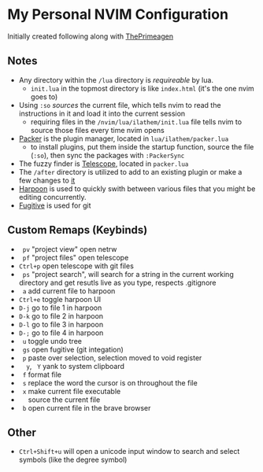 # My Personal NVIM Configuration

Initially created following along with [ThePrimeagen](https://www.youtube.com/watch?v=w7i4amO_zaE)

## Notes

- Any directory within the `/lua` directory is *requireable* by lua.
    - `init.lua` in the topmost directory is like `index.html` (it's the one nvim goes to)
- Using `:so` *sources* the current file, which tells nvim to read the instructions in it and load it into the current session
    - requiring files in the `/nvim/lua/ilathem/init.lua` file tells nvim to source those files every time nvim opens
- [Packer](https://github.com/wbthomason/packer.nvim) is the plugin manager, located in `lua/ilathem/packer.lua`
    - to install plugins, put them inside the startup function, source the file (`:so`), then sync the packages with `:PackerSync`
- The fuzzy finder is [Telescope](https://github.com/nvim-telescope/telescope.nvim), located in `packer.lua`
- The `/after` directory is utilized to add to an existing plugin or make a few changes to [it](https://vi.stackexchange.com/questions/12731/when-to-use-the-after-directory)
- [Harpoon](https://github.com/ThePrimeagen/harpoon) is used to quickly swith between various files that you might be editing concurrently.
- [Fugitive](https://github.com/tpope/vim-fugitive) is used for git

## Custom Remaps (Keybinds)
- ` pv` "project view" open netrw
- ` pf` "project files" open telescope
- `Ctrl+p` open telescope with git files
- ` ps` "project search", will search for a string in the current working directory and get resutls live as you type, respects .gitignore
- ` a` add current file to harpoon
- `Ctrl+e` toggle harpoon UI
- `D-j` go to file 1 in harpoon
- `D-k` go to file 2 in harpoon
- `D-l` go to file 3 in harpoon
- `D-;` go to file 4 in harpoon
- ` u` toggle undo tree
- ` gs` open fugitive (git integation)
- ` p` paste over selection, selection moved to void register
- `  y`, ` Y` yank to system clipboard
- ` f` format file
- ` s` replace the word the cursor is on throughout the file
- ` x` make current file executable
- `  ` source the current file
- ` b` open current file in the brave browser

## Other 
- `Ctrl+Shift+u` will open a unicode input window to search and select symbols 
(like the degree symbol)
